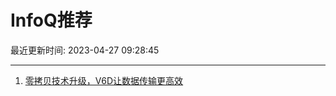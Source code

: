 # InfoQ推荐

最近更新时间: 2023-04-27 09:28:45

--- 
1. [零拷贝技术升级，V6D让数据传输更高效](https://www.infoq.cn/article/Qx4zJlivwd2B1XAzYxDr) 
